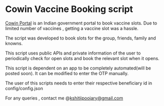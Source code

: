 # Cowin Vaccine Booking script

[Cowin Portal](https://www.cowin.gov.in/) is an Indian government portal to book vaccine slots.
Due to limited number of vaccines , getting a vaccine slot was a hassle.

The script was developed to book slots for the group, friends, family and knowns.

This script uses public APIs and private information of the user to periodically check for open slots and
book the relevant slot when it opens.

This script is dependent on an app to be completely automated(will be posted soon). It can be modified to enter the OTP manually.

The user of this scripts needs to enter their respective beneficiary id in config/config.json

For any queries , contact me @kshitijpoojary@gmail.com 

